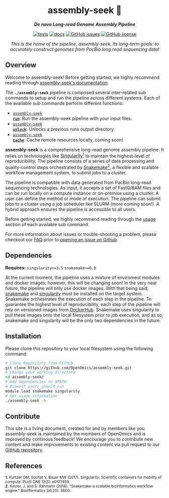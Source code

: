 <div align="center">
   
  <h1>assembly-seek 🔬</h1>
  
  **_De novo Long-read Genome Assembly Pipeline_**

  [![tests](https://github.com/OpenOmics/assembly-seek/workflows/tests/badge.svg)](https://github.com/OpenOmics/assembly-seek/actions/workflows/main.yaml) [![docs](https://github.com/OpenOmics/assembly-seek/workflows/docs/badge.svg)](https://github.com/OpenOmics/assembly-seek/actions/workflows/docs.yml) [![GitHub issues](https://img.shields.io/github/issues/OpenOmics/assembly-seek?color=brightgreen)](https://github.com/OpenOmics/assembly-seek/issues)  [![GitHub license](https://img.shields.io/github/license/OpenOmics/assembly-seek)](https://github.com/OpenOmics/assembly-seek/blob/main/LICENSE) 
  
  <i>
    This is the home of the pipeline, assembly-seek. Its long-term goals: to accurately construct genomes from PacBio long read sequencing data!
  </i>
</div>

## Overview
Welcome to assembly-seek! Before getting started, we highly recommend reading through [assembly-seek's documentation](https://openomics.github.io/assembly-seek/).

The **`./assembly-seek`** pipeline is composed several inter-related sub commands to setup and run the pipeline across different systems. Each of the available sub commands perform different functions: 

 * [<code>assembly-seek <b>run</b></code>](https://openomics.github.io/assembly-seek/usage/run/): Run the assembly-seek pipeline with your input files.
 * [<code>assembly-seek <b>unlock</b></code>](https://openomics.github.io/assembly-seek/usage/unlock/): Unlocks a previous runs output directory.
 * [<code>assembly-seek <b>cache</b></code>](https://openomics.github.io/assembly-seek/usage/cache/): Cache remote resources locally, coming soon!

**assembly-seek** is a comprehensive long-read genome assembly pipeline. It relies on technologies like [Singularity<sup>1</sup>](https://singularity.lbl.gov/) to maintain the highest-level of reproducibility. The pipeline consists of a series of data processing and quality-control steps orchestrated by [Snakemake<sup>2</sup>](https://snakemake.readthedocs.io/en/stable/), a flexible and scalable workflow management system, to submit jobs to a cluster.

The pipeline is compatible with data generated from PacBio long-read sequencing technologies. As input, it accepts a set of FastQ/BAM files and can be run locally on a compute instance or on-premise using a cluster. A user can define the method or mode of execution. The pipeline can submit jobs to a cluster using a job scheduler like SLURM (more coming soon!). A hybrid approach ensures the pipeline is accessible to all users.

Before getting started, we highly recommend reading through the [usage](https://openomics.github.io/assembly-seek/usage/run/) section of each available sub command.

For more information about issues or trouble-shooting a problem, please checkout our [FAQ](https://openomics.github.io/assembly-seek/faq/questions/) prior to [opening an issue on Github](https://github.com/OpenOmics/assembly-seek/issues).

## Dependencies
**Requires:** `singularity>=3.5`  `snakemake>=6.0`

At the current moment, the pipeline uses a mixture of enviroment modules and docker images; however, this will be changing soon! In the very near future, the pipeline will only use docker images. With that being said, [snakemake](https://snakemake.readthedocs.io/en/stable/getting_started/installation.html) and [singularity](https://singularity.lbl.gov/all-releases) must be installed on the target system. Snakemake orchestrates the execution of each step in the pipeline. To guarantee the highest level of reproducibility, each step of the pipeline will rely on versioned images from [DockerHub](https://hub.docker.com/orgs/nciccbr/repositories). Snakemake uses singularity to pull these images onto the local filesystem prior to job execution, and as so, snakemake and singularity will be the only two dependencies in the future.

## Installation
Please clone this repository to your local filesystem using the following command:
```bash
# Clone Repository from Github
git clone https://github.com/OpenOmics/assembly-seek.git
# Change your working directory
cd assembly-seek/
# Add dependencies to $PATH
# Biowulf users should run
module load snakemake singularity
# Get usage information
./assembly-seek -h
```

## Contribute 
This site is a living document, created for and by members like you. assembly-seek is maintained by the members of OpenOmics and is improved by continous feedback! We encourage you to contribute new content and make improvements to existing content via pull request to our [GitHub repository](https://github.com/OpenOmics/assembly-seek).

## References
<sup>**1.**  Kurtzer GM, Sochat V, Bauer MW (2017). Singularity: Scientific containers for mobility of compute. PLoS ONE 12(5): e0177459.</sup>  
<sup>**2.**  Koster, J. and S. Rahmann (2018). "Snakemake-a scalable bioinformatics workflow engine." Bioinformatics 34(20): 3600.</sup>  
